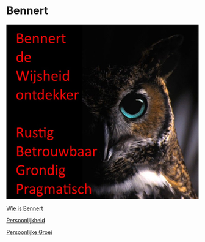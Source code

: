 # Bennert

![Brand](assets/images/PersonalBrandBennert-nl.jpg)

[Wie is Bennert](Intro/index.md)

[Persoonlijkheid](Personality/index.md)

[Persoonlijke Groei](PersonalGrowth/index.md)
